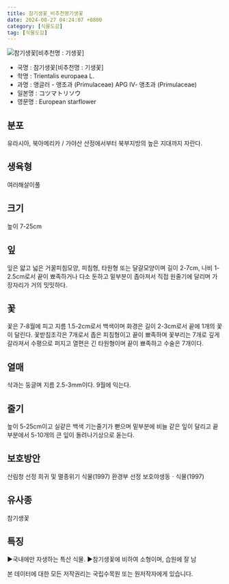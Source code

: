 ```yaml
---
title: 참기생꽃_비추천명기생꽃
date: 2024-08-27 04:24:07 +0800
category: [식물도감]
tag: [식물도감]
---
```




![참기생꽃[비추천명 : 기생꽃]](/fileUpload/plants/basic/Primulaceae/Trientalis/17035/17035_1_th2.jpg)
- 국명 : 참기생꽃[비추천명 : 기생꽃]
- 학명 : Trientalis europaea L.
- 과명 : 앵글러 - 앵초과 (Primulaceae) APG Ⅳ- 앵초과 (Primulaceae)
- 일본명 : コツマトリソウ
- 영문명 : European starflower


## 분포
유라시아, 북아메리카 / 가야산 산정에서부터 북부지방의 높은 지대까지 자란다.
## 생육형
여러해살이풀
## 크기
높이 7-25cm
## 잎
잎은 얇고 넓은 거꿀피침모양, 피침형, 타원형 또는 달걀모양이며 길이 2-7cm, 나비 1-2.5cm로서 끝이 뾰족하거나 다소 둔하고 밑부분이 좁아져서 직접 원줄기에 달리며 가장자리가 거의 밋밋하다.
## 꽃
꽃은 7-8월에 피고 지름 1.5-2cm로서 백색이며 화경은 길이 2-3cm로서 끝에 1개의 꽃이 달린다. 꽃받침조각은 7개로서 좁은 피침형이고 끝이 뾰족하며 꽃부리는 7개로 깊게 갈라져서 수평으로 퍼지고 열편은 긴 타원형이며 끝이 뾰족하고 수술은 7개이다.
## 열매
삭과는 둥글며 지름 2.5-3mm이다. 9월에 익는다. 
## 줄기
높이 5-25cm이고 실같은 백색 기는줄기가 뻗으며 밑부분에 비늘 같은 잎이 달리고 끝부분에서 5-10개의 큰 잎이 돌려나기상으로 돋는다.
## 보호방안
산림청 선정 희귀 및 멸종위기 식물(1997)환경부 선정 보호야생동ㆍ식물(1997)
## 유사종
참기생꽃
## 특징
▶국내에만 자생하는 특산 식물.▶참기생꽃에 비하여 소형이며, 습원에 잘 남






본 데이터에 대한 모든 저작권리는 국립수목원 또는 원저작자에게 있습니다.
